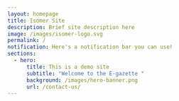 ```yaml
---
layout: homepage
title: Isomer Site
description: Brief site description here
image: /images/isomer-logo.svg
permalink: /
notification: Here's a notification bar you can use!
sections:
  - hero:
      title: This is a demo site
      subtitle: "Welcome to the E-gazette "
      background: /images/hero-banner.png
      url: /contact-us/
---
```

